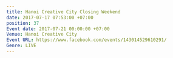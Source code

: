 ```yaml
---
title: Hanoi Creative City Closing Weekend
date: 2017-07-17 07:53:00 +07:00
position: 37
Event date: 2017-07-21 00:00:00 +07:00
Venue: Hanoi Creative City
Event URL: https://www.facebook.com/events/143014529610291/
Genre: LIVE
---
```


